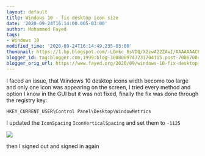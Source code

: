 ```yaml
---
layout: default
title: Windows 10 - fix desktop icon size
date: '2020-09-24T16:14:00.005-03:00'
author: Mohammed Fayed
tags:
- Windows 10
modified_time: '2020-09-24T16:14:49.235-03:00'
thumbnail: https://1.bp.blogspot.com/-LGmkc_8sVDQ/X2zwA22ZAwI/AAAAAAACExg/fb49MYEriykoBd9VTYa2YHjYEvgcZe7bgCNcBGAsYHQ/s72-w624-c-h356/win10-desktop-icon-size.jpg
blogger_id: tag:blogger.com,1999:blog-3008009747231704115.post-7086700461930510764
blogger_orig_url: https://www.fayed.org/2020/09/windows-10-fix-desktop-icon-size.html
---
```


I faced an issue, that Windows 10 desktop icons width become too large and only one icon was appearing on the screen, I tried every method and option I know in the GUI but it was not fixed, finally the fix was done through the registry key:

`HKEY_CURRENT_USER\Control Panel\Desktop\WindowMetrics`

I updated the `IconSpacing` `IconVerticalSpacing` and set them to `-1125`

![](https://1.bp.blogspot.com/-LGmkc_8sVDQ/X2zwA22ZAwI/AAAAAAACExg/fb49MYEriykoBd9VTYa2YHjYEvgcZe7bgCNcBGAsYHQ/w624-h356/win10-desktop-icon-size.jpg)

then I signed out and signed in again
